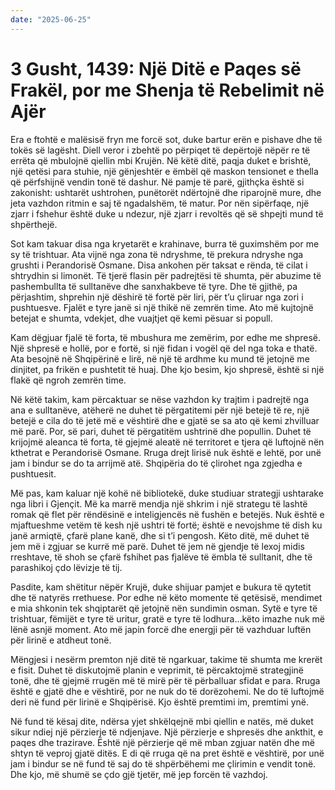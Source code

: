 ```yaml
---
date: "2025-06-25"
---
```


# 3 Gusht, 1439: Një Ditë e Paqes së Frakël, por me Shenja të Rebelimit në Ajër

Era e ftohtë e malësisë fryn me forcë sot, duke bartur erën e pishave dhe të tokës së lagësht.  Diell veror i zbehtë po përpiqet të depërtojë nëpër re të errëta që mbulojnë qiellin mbi Krujën.  Në këtë ditë, paqja duket e brishtë, një qetësi para stuhie, një gënjeshtër e ëmbël që maskon tensionet e thella që përfshijnë vendin tonë të dashur.  Në pamje të parë, gjithçka është si zakonisht: ushtarët ushtrohen, punëtorët ndërtojnë dhe riparojnë mure, dhe jeta vazhdon ritmin e saj të ngadalshëm, të matur. Por nën sipërfaqe, një zjarr i fshehur është duke u ndezur, një zjarr i revoltës që së shpejti mund të shpërthejë.

Sot kam takuar disa nga kryetarët e krahinave, burra të guximshëm por me sy të trishtuar. Ata vijnë nga zona të ndryshme, të prekura ndryshe nga grushti i Perandorisë Osmane. Disa ankohen për taksat e rënda, të cilat i shtrydhin si limonët.  Të tjerë flasin për padrejtësi të shumta, për abuzime të pashembullta të sulltanëve dhe sanxhakbeve të tyre. Dhe të gjithë, pa përjashtim, shprehin një dëshirë të fortë për liri, për t’u çliruar nga zori i pushtuesve.  Fjalët e tyre janë si një thikë në zemrën time. Ato më kujtojnë betejat e shumta, vdekjet, dhe vuajtjet që kemi pësuar si popull.

Kam dëgjuar fjalë të forta, të mbushura me zemërim, por edhe me shpresë. Një shpresë e hollë, por e fortë, si një fidan i vogël që del nga toka e thatë. Ata besojnë në Shqipërinë e lirë, në një të ardhme ku mund të jetojnë me dinjitet, pa frikën e pushtetit të huaj.  Dhe kjo besim, kjo shpresë, është si një flakë që ngroh zemrën time.

Në këtë takim, kam përcaktuar se nëse vazhdon ky trajtim i padrejtë nga ana e sulltanëve, atëherë ne duhet të përgatitemi për një betejë të re, një betejë e cila do të jetë më e vështirë dhe e gjatë se sa ato që kemi zhvilluar më parë. Por, së pari, duhet të përgatitëm ushtrinë dhe popullin. Duhet të krijojmë aleanca të forta, të gjejmë aleatë në territoret e tjera që luftojnë nën kthetrat e Perandorisë Osmane.  Rruga drejt lirisë nuk është e lehtë, por unë jam i bindur se do ta arrijmë atë. Shqipëria do të çlirohet nga zgjedha e pushtuesit.

Më pas, kam kaluar një kohë në bibliotekë, duke studiuar strategji ushtarake nga libri i Gjençit. Më ka marrë mendja një shkrim i një strategu të lashtë romak që flet për rëndësinë e inteligjencës në fushën e betejës. Nuk është e mjaftueshme vetëm të kesh një ushtri të fortë; është e nevojshme të dish ku janë armiqtë, çfarë plane kanë, dhe si t’i pengosh.  Këto ditë, më duhet të jem më i zgjuar se kurrë më parë. Duhet të jem në gjendje të lexoj midis rreshtave, të shoh se çfarë fshihet pas fjalëve të ëmbla të sulltanit, dhe të parashikoj çdo lëvizje të tij.

Pasdite, kam shëtitur nëpër Krujë, duke shijuar pamjet e bukura të qytetit dhe të natyrës rrethuese.  Por edhe në këto momente të qetësisë, mendimet e mia shkonin tek shqiptarët që jetojnë nën sundimin osman.  Sytë e tyre të trishtuar, fëmijët e tyre të uritur, gratë e tyre të lodhura…këto imazhe nuk më lënë asnjë moment. Ato më japin forcë dhe energji për të vazhduar luftën për lirinë e atdheut tonë.

Mëngjesi i nesërm premton një ditë të ngarkuar, takime të shumta me krerët e fisit.  Duhet të diskutojmë planin e veprimit, të përcaktojmë strategjinë tonë, dhe të gjejmë rrugën më të mirë për të përballuar sfidat e para.  Rruga është e gjatë dhe e vështirë, por ne nuk do të dorëzohemi. Ne do të luftojmë deri në fund për lirinë e Shqipërisë.  Kjo është premtimi im, premtimi ynë.

Në fund të kësaj dite, ndërsa yjet shkëlqejnë mbi qiellin e natës, më duket sikur ndiej një përzierje të ndjenjave. Një përzierje e shpresës dhe ankthit, e paqes dhe trazirave.  Është një përzierje që më mban zgjuar natën dhe më shtyn të veproj gjatë ditës.  E di që rruga që na pret është e vështirë, por unë jam i bindur se në fund të saj do të shpërbëhemi me çlirimin e vendit tonë.  Dhe kjo, më shumë se çdo gjë tjetër, më jep forcën të vazhdoj.
